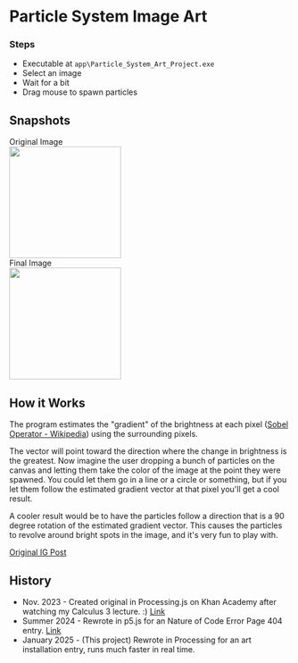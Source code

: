 # Particle System Image Art
### Steps
- Executable at `app\Particle_System_Art_Project.exe`
- Select an image
- Wait for a bit
- Drag mouse to spawn particles

## Snapshots
Original Image  
<img src="https://github.com/user-attachments/assets/554ef31c-d5d3-4c58-a2ac-630b1e42fa41" width="200" height="200">  
Final Image  
<img src="https://github.com/user-attachments/assets/d2e2ec5a-5ac5-4ead-92d3-48c02fc09001" width="200" height="200">

## How it Works
The program estimates the "gradient" of the brightness at each pixel ([Sobel Operator - Wikipedia](https://en.wikipedia.org/wiki/Sobel_operator)) using the surrounding pixels.

The vector will point toward the direction where the change in brightness is the greatest.
Now imagine the user dropping a bunch of particles on the canvas and letting them take the color of the image at the point they were spawned.
You could let them go in a line or a circle or something, but if you let them follow the estimated gradient vector at that pixel you'll get a cool result.

A cooler result would be to have the particles follow a direction that is a 90 degree rotation of the estimated gradient vector.
This causes the particles to revolve around bright spots in the image, and it's very fun to play with.

[Original IG Post](https://www.instagram.com/p/C6nVyYeu1IF/?img_index=1)

## History
- Nov. 2023 - Created original in Processing.js on Khan Academy after watching my Calculus 3 lecture. :) [Link](https://www.khanacademy.org/computer-programming/combining-w-particle-systems/5653797028413440)
- Summer 2024 - Rewrote in p5.js for an Nature of Code Error Page 404 entry. [Link](https://editor.p5js.org/emeraldblackbird/sketches/ayaheolVX)
- January 2025 - (This project) Rewrote in Processing for an art installation entry, runs much faster in real time.






